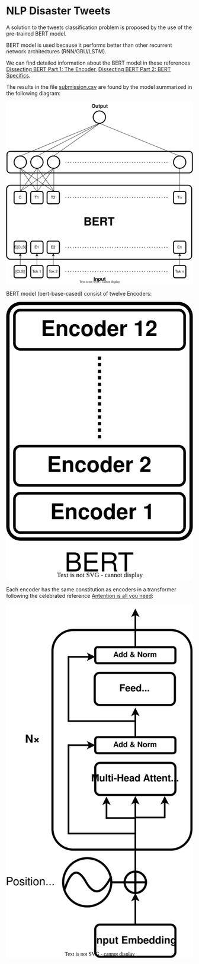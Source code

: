 # NLP Disaster Tweets 

A solution to the tweets classification problem is proposed by the use of the pre-trained BERT model.



BERT model is used because it performs better than other recurrent network architectures (RNN/GRU/LSTM).

We can find detailed information about the BERT model in these references [Dissecting BERT Part 1: The Encoder](https://medium.com/dissecting-bert/dissecting-bert-part-1-d3c3d495cdb3), [Dissecting BERT Part 2: BERT Specifics](https://medium.com/dissecting-bert/dissecting-bert-part2-335ff2ed9c73). 

The results in the file [submission.csv](./submission.csv) are found by the model summarized in the following diagram:

![Model](./diagrams/Model.drawio.svg)

BERT model (bert-base-cased) consist of twelve Encoders:

![BERT base case](./diagrams/BERT.drawio.svg)

Each encoder has the same constitution as encoders in a transformer following the celebrated reference [Antention is all you need](https://arxiv.org/pdf/1706.03762.pdf):

![Encoder](./diagrams/Encoder.drawio.svg)
